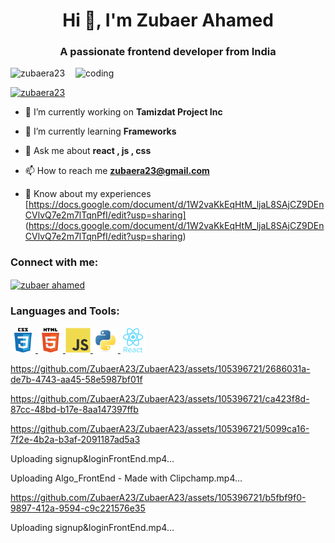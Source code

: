 <h1 align="center">Hi 👋, I'm Zubaer Ahamed</h1>
<h3 align="center">A passionate frontend developer from India</h3>
<img align = "right" alt = "coding" width = "400" src = "https://cdn.dribbble.com/users/1292677/screenshots/6139167/avento.gif"

<p align="left"> <img src="https://komarev.com/ghpvc/?username=zubaera23&label=Profile%20views&color=0e75b6&style=flat" alt="zubaera23" /> </p>

<p align="left"> <a href="https://github.com/ryo-ma/github-profile-trophy"><img src="https://github-profile-trophy.vercel.app/?username=zubaera23" alt="zubaera23" /></a> </p>

- 🔭 I’m currently working on **Tamizdat Project Inc**

- 🌱 I’m currently learning **Frameworks**

- 💬 Ask me about **react , js , css**

- 📫 How to reach me **zubaera23@gmail.com**

- 📄 Know about my experiences [https://docs.google.com/document/d/1W2vaKkEqHtM_ljaL8SAjCZ9DEnCVlvQ7e2m7lTqnPfI/edit?usp=sharing]
(https://docs.google.com/document/d/1W2vaKkEqHtM_ljaL8SAjCZ9DEnCVlvQ7e2m7lTqnPfI/edit?usp=sharing)
<h3 align="left">Connect with me:</h3>
<p align="left">

<a href="https://linkedin.com/in/zubaer ahamed" target="blank"><img align="center" src="https://raw.githubusercontent.com/rahuldkjain/github-profile-readme-generator/master/src/images/icons/Social/linked-in-alt.svg" alt="zubaer ahamed" height="30" width="40" /></a>
</p>

<h3 align="left">Languages and Tools:</h3>
<p align="left"> <a href="https://www.w3schools.com/css/" target="_blank" rel="noreferrer"> <img src="https://raw.githubusercontent.com/devicons/devicon/master/icons/css3/css3-original-wordmark.svg" alt="css3" width="40" height="40"/> </a> <a href="https://www.w3.org/html/" target="_blank" rel="noreferrer"> <img src="https://raw.githubusercontent.com/devicons/devicon/master/icons/html5/html5-original-wordmark.svg" alt="html5" width="40" height="40"/> </a> <a href="https://developer.mozilla.org/en-US/docs/Web/JavaScript" target="_blank" rel="noreferrer"> <img src="https://raw.githubusercontent.com/devicons/devicon/master/icons/javascript/javascript-original.svg" alt="javascript" width="40" height="40"/> </a> <a href="https://www.python.org" target="_blank" rel="noreferrer"> <img src="https://raw.githubusercontent.com/devicons/devicon/master/icons/python/python-original.svg" alt="python" width="40" height="40"/> </a> <a href="https://reactjs.org/" target="_blank" rel="noreferrer"> <img src="https://raw.githubusercontent.com/devicons/devicon/master/icons/react/react-original-wordmark.svg" alt="react" width="40" height="40"/> </a> </p>


https://github.com/ZubaerA23/ZubaerA23/assets/105396721/2686031a-de7b-4743-aa45-58e5987bf01f



https://github.com/ZubaerA23/ZubaerA23/assets/105396721/ca423f8d-87cc-48bd-b17e-8aa147397ffb


https://github.com/ZubaerA23/ZubaerA23/assets/105396721/5099ca16-7f2e-4b2a-b3af-2091187ad5a3

Uploading signup&loginFrontEnd.mp4…


Uploading Algo_FrontEnd - Made with Clipchamp.mp4…




https://github.com/ZubaerA23/ZubaerA23/assets/105396721/b5fbf9f0-9897-412a-9594-c9c221576e35



Uploading signup&loginFrontEnd.mp4…






